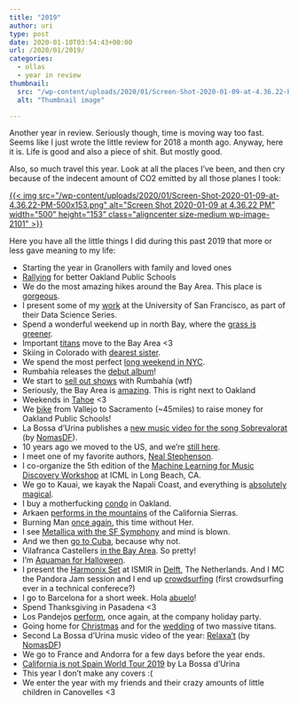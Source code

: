 ```yaml
---
title: "2019"
author: uri
type: post
date: 2020-01-10T03:54:43+00:00
url: /2020/01/2019/
categories:
  - ollas
  - year in review
thumbnail:
  src: "/wp-content/uploads/2020/01/Screen-Shot-2020-01-09-at-4.36.22-PM-500x153.png"
  alt: "Thumbnail image"

---
```

Another year in review. Seriously though, time is moving way too fast. Seems like I just wrote the little review for 2018 a month ago. Anyway, here it is. Life is good and also a piece of shit. But mostly good.

Also, so much travel this year. Look at all the places I&#8217;ve been, and then cry because of the indecent amount of CO2 emitted by all those planes I took:

[{{< img src="/wp-content/uploads/2020/01/Screen-Shot-2020-01-09-at-4.36.22-PM-500x153.png" alt="Screen Shot 2020-01-09 at 4.36.22 PM" width="500" height="153" class="aligncenter size-medium wp-image-2101" >}}][1]

Here you have all the little things I did during this past 2019 that more or less gave meaning to my life:

  * Starting the year in Granollers with family and loved ones
  * <a href="https://www.instagram.com/p/Bsm1RXGln5_/" rel="noopener" target="_blank">Rallying</a> for better Oakland Public Schools
  * We do the most amazing hikes around the Bay Area. This place is <a href="https://www.instagram.com/p/Bs4Vnyel0wf/" rel="noopener" target="_blank">gorgeous</a>.
  * I present some of my <a href="https://www.instagram.com/p/BtWgPMdFLoZ/" rel="noopener" target="_blank">work</a> at the University of San Francisco, as part of their Data Science Series.
  * Spend a wonderful weekend up in north Bay, where the <a href="https://www.instagram.com/p/Bt-Na5NFa5A/" rel="noopener" target="_blank">grass is greener</a>.
  * Important <a href="https://www.instagram.com/p/BuQOP__lbbY/" rel="noopener" target="_blank">titans</a> move to the Bay Area <3
  * Skiing in Colorado with <a href="https://www.instagram.com/p/BvRxX9wlxdX/" rel="noopener" target="_blank">dearest sister</a>.
  * We spend the most perfect <a href="https://www.instagram.com/p/BveX5KLFvu6/" rel="noopener" target="_blank">long weekend in NYC</a>.
  * Rumbahía releases the <a href="https://rumbahia.com/" rel="noopener" target="_blank">debut album</a>!
  * We start to <a href="https://www.instagram.com/p/Bvvk3F_F-2v/" rel="noopener" target="_blank">sell out shows</a> with Rumbahía (wtf)
  * Seriously, the Bay Area is <a href="https://www.instagram.com/p/BwcEoNYlbcv/" rel="noopener" target="_blank">amazing</a>. This is right next to Oakland
  * Weekends in <a href="https://www.instagram.com/p/Bu5ZQsGFwFq/" rel="noopener" target="_blank">Tahoe</a> <3
  * We <a href="https://www.instagram.com/p/Bw07TEklkQh/" rel="noopener" target="_blank">bike</a> from Vallejo to Sacramento (~45miles) to raise money for Oakland Public Schools!
  * La Bossa d&#8217;Urina publishes a <a href="https://www.youtube.com/watch?v=yBYZznjfQdc" rel="noopener" target="_blank">new music video for the song Sobrevalorat</a> (by <a href="http://nomasdf.com/" rel="noopener" target="_blank">NomasDF</a>).
  * 10 years ago we moved to the US, and we&#8217;re <a href="https://www.instagram.com/p/Bx5US-qoM3n/" rel="noopener" target="_blank">still here</a>.
  * I meet one of my favorite authors, <a href="https://www.instagram.com/p/ByWnCV_o3zd/" rel="noopener" target="_blank">Neal Stephenson</a>.
  * I co-organize the 5th edition of the <a href="https://sites.google.com/view/ml4md2019/home" rel="noopener" target="_blank">Machine Learning for Music Discovery Workshop</a> at ICML in Long Beach, CA.
  * We go to Kauai, we kayak the Napali Coast, and everything is <a href="https://www.instagram.com/p/BzEVdM9ISEN/" rel="noopener" target="_blank">absolutely magical</a>.
  * I buy a motherfucking <a href="https://www.instagram.com/p/ByhG4ohIiiK/" rel="noopener" target="_blank">condo</a> in Oakland.
  * Arkaen <a href="https://www.instagram.com/p/Bz5wfdVIL77/" rel="noopener" target="_blank">performs in the mountains</a> of the California Sierras.
  * Burning Man <a href="https://www.instagram.com/p/B19BRbbIeju/" rel="noopener" target="_blank">once again</a>, this time without Her.
  * I see <a href="https://www.instagram.com/p/B2Ln4Q1os8M/" rel="noopener" target="_blank">Metallica with the SF Symphony</a> and mind is blown.
  * And we then <a href="https://www.instagram.com/p/B2hkAJCIw4Q/" rel="noopener" target="_blank">go to Cuba</a>, because why not.
  * Vilafranca Castellers <a href="https://www.instagram.com/p/B3i5ZWeIRHE/" rel="noopener" target="_blank">in the Bay Area</a>. So pretty!
  * I&#8217;m <a href="https://www.instagram.com/p/B4IS2kIobip/" rel="noopener" target="_blank">Aquaman for Halloween</a>.
  * I present the <a href="https://ccrma.stanford.edu/~urinieto/MARL/publications/ISMIR2019-Nieto-Harmonix.pdf" rel="noopener" target="_blank">Harmonix Set</a> at ISMIR in <a href="https://ismir2019.ewi.tudelft.nl/" rel="noopener" target="_blank">Delft</a>, The Netherlands. And I MC the Pandora Jam session and I end up <a href="https://www.instagram.com/p/B4nLNu2FCsp/" rel="noopener" target="_blank">crowdsurfing</a> (first crowdsurfing ever in a technical conferece?)
  * I go to Barcelona for a short week. Hola <a href="https://www.instagram.com/p/B42dJ3DIskS/" rel="noopener" target="_blank">abuelo</a>!
  * Spend Thanksgiving in Pasadena <3 
  * Los Pandejos <a href="https://www.instagram.com/p/B6BpedjF9Tr/" rel="noopener" target="_blank">perform</a>, once again, at the company holiday party.
  * Going home for <a href="https://www.instagram.com/p/B6fbALBIoRn/" rel="noopener" target="_blank">Christmas</a> and for the <a href="https://www.instagram.com/p/B6WURUFl6-5/" rel="noopener" target="_blank">wedding</a> of two massive titans.
  * Second La Bossa d&#8217;Urina music video of the year: <a href="https://www.youtube.com/watch?v=3yOKtrr6PcY" rel="noopener" target="_blank">Relaxa&#8217;t</a> (by <a href="http://www.nomasdf.com/" rel="noopener" target="_blank">NomasDF</a>)
  * We go to France and Andorra for a few days before the year ends.
  * <a href="http://labossadurina.com/2019/12/12/california-is-not-spain/" rel="noopener" target="_blank">California is not Spain World Tour 2019</a> by La Bossa d&#8217;Urina
  * This year I don&#8217;t make any covers :(  
  * We enter the year with my friends and their crazy amounts of little children in Canovelles <3

 [1]: /wp-content/uploads/2020/01/Screen-Shot-2020-01-09-at-4.36.22-PM.png

